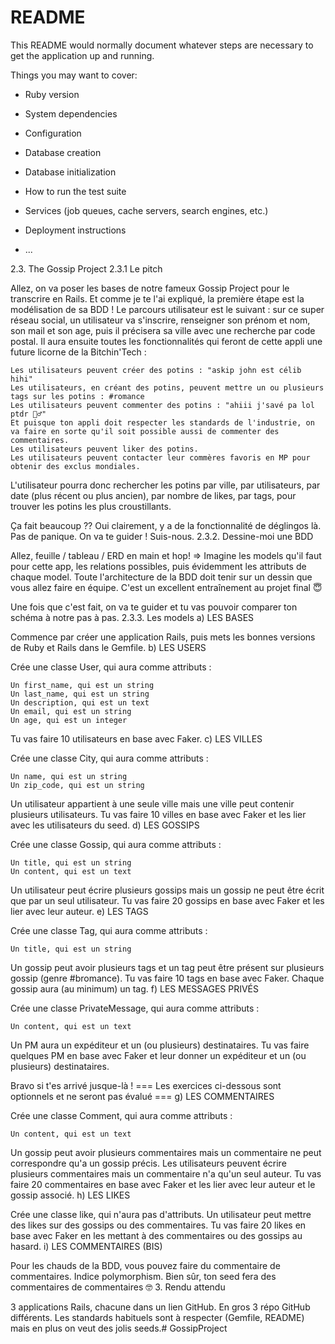 # README

This README would normally document whatever steps are necessary to get the
application up and running.

Things you may want to cover:

* Ruby version

* System dependencies

* Configuration

* Database creation

* Database initialization

* How to run the test suite

* Services (job queues, cache servers, search engines, etc.)

* Deployment instructions

* ...


2.3. The Gossip Project
2.3.1 Le pitch

Allez, on va poser les bases de notre fameux Gossip Project pour le transcrire en Rails. Et comme je te l'ai expliqué, la première étape est la modélisation de sa BDD !
Le parcours utilisateur est le suivant : sur ce super réseau social, un utilisateur va s'inscrire, renseigner son prénom et nom, son mail et son age, puis il précisera sa ville avec une recherche par code postal.
Il aura ensuite toutes les fonctionnalités qui feront de cette appli une future licorne de la Bitchin'Tech :

    Les utilisateurs peuvent créer des potins : "askip john est célib hihi"
    Les utilisateurs, en créant des potins, peuvent mettre un ou plusieurs tags sur les potins : #romance
    Les utilisateurs peuvent commenter des potins : "ahiii j'savé pa lol ptdr 💁‍♂️"
    Et puisque ton appli doit respecter les standards de l'industrie, on va faire en sorte qu'il soit possible aussi de commenter des commentaires.
    Les utilisateurs peuvent liker des potins.
    Les utilisateurs peuvent contacter leur commères favoris en MP pour obtenir des exclus mondiales.

L'utilisateur pourra donc rechercher les potins par ville, par utilisateurs, par date (plus récent ou plus ancien), par nombre de likes, par tags, pour trouver les potins les plus croustillants.

Ça fait beaucoup ?? Oui clairement, y a de la fonctionnalité de déglingos là. Pas de panique. On va te guider ! Suis-nous.
2.3.2. Dessine-moi une BDD

Allez, feuille / tableau / ERD en main et hop! => Imagine les models qu'il faut pour cette app, les relations possibles, puis évidemment les attributs de chaque model. Toute l'architecture de la BDD doit tenir sur un dessin que vous allez faire en équipe. C'est un excellent entraînement au projet final 😇

Une fois que c'est fait, on va te guider et tu vas pouvoir comparer ton schéma à notre pas à pas.
2.3.3. Les models
a) LES BASES

Commence par créer une application Rails, puis mets les bonnes versions de Ruby et Rails dans le Gemfile.
b) LES USERS

Crée une classe User, qui aura comme attributs :

    Un first_name, qui est un string
    Un last_name, qui est un string
    Un description, qui est un text
    Un email, qui est un string
    Un age, qui est un integer

Tu vas faire 10 utilisateurs en base avec Faker.
c) LES VILLES

Crée une classe City, qui aura comme attributs :

    Un name, qui est un string
    Un zip_code, qui est un string

Un utilisateur appartient à une seule ville mais une ville peut contenir plusieurs utilisateurs.
Tu vas faire 10 villes en base avec Faker et les lier avec les utilisateurs du seed.
d) LES GOSSIPS

Crée une classe Gossip, qui aura comme attributs :

    Un title, qui est un string
    Un content, qui est un text

Un utilisateur peut écrire plusieurs gossips mais un gossip ne peut être écrit que par un seul utilisateur.
Tu vas faire 20 gossips en base avec Faker et les lier avec leur auteur.
e) LES TAGS

Crée une classe Tag, qui aura comme attributs :

    Un title, qui est un string

Un gossip peut avoir plusieurs tags et un tag peut être présent sur plusieurs gossip (genre #bromance).
Tu vas faire 10 tags en base avec Faker. Chaque gossip aura (au minimum) un tag.
f) LES MESSAGES PRIVÉS

Crée une classe PrivateMessage, qui aura comme attributs :

    Un content, qui est un text

Un PM aura un expéditeur et un (ou plusieurs) destinataires.
Tu vas faire quelques PM en base avec Faker et leur donner un expéditeur et un (ou plusieurs) destinataires.

Bravo si t'es arrivé jusque-là !
=== Les exercices ci-dessous sont optionnels et ne seront pas évalué ===
g) LES COMMENTAIRES

Crée une classe Comment, qui aura comme attributs :

    Un content, qui est un text

Un gossip peut avoir plusieurs commentaires mais un commentaire ne peut correspondre qu'a un gossip précis.
Les utilisateurs peuvent écrire plusieurs commentaires mais un commentaire n'a qu'un seul auteur.
Tu vas faire 20 commentaires en base avec Faker et les lier avec leur auteur et le gossip associé.
h) LES LIKES

Crée une classe like, qui n'aura pas d'attributs.
Un utilisateur peut mettre des likes sur des gossips ou des commentaires.
Tu vas faire 20 likes en base avec Faker en les mettant à des commentaires ou des gossips au hasard.
i) LES COMMENTAIRES (BIS)

Pour les chauds de la BDD, vous pouvez faire du commentaire de commentaires. Indice polymorphism. Bien sûr, ton seed fera des commentaires de commentaires 🤓
3. Rendu attendu

3 applications Rails, chacune dans un lien GitHub. En gros 3 répo GitHub différents.
Les standards habituels sont à respecter (Gemfile, README) mais en plus on veut des jolis seeds.# GossipProject
